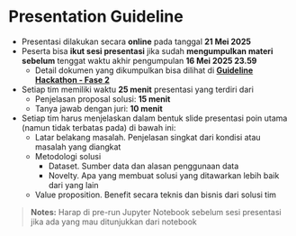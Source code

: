 # Presentation Guideline

- Presentasi dilakukan secara **online** pada tanggal **21 Mei 2025**
- Peserta bisa **ikut sesi presentasi** jika sudah **mengumpulkan materi sebelum** tenggat waktu akhir pengumpulan **16 Mei 2025 23.59**
  - Detail dokumen yang dikumpulkan bisa dilihat di **[Guideline Hackathon - Fase 2](https://github.com/KGI-HAGI/hackathon-kgi-2025/blob/main/Hackathon-Fase2.md)**
- Setiap tim memiliki waktu **25 menit** presentasi yang terdiri dari
  - Penjelasan proposal solusi: **15 menit**
  - Tanya jawab dengan juri: **10 menit**
- Setiap tim harus menjelaskan dalam bentuk slide presentasi poin utama (namun tidak terbatas pada) di bawah ini:
  - Latar belakang masalah. Penjelasan singkat dari kondisi atau masalah yang diangkat
  - Metodologi solusi
    - Dataset. Sumber data dan alasan penggunaan data
    - Novelty. Apa yang membuat solusi yang ditawarkan lebih baik dari yang lain
  - Value proposition. Benefit secara teknis dan bisnis dari solusi tim

> **Notes:** Harap di pre-run Jupyter Notebook sebelum sesi presentasi jika ada yang mau ditunjukkan dari notebook
